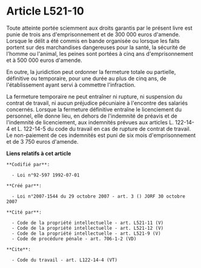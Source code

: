 # Article L521-10

Toute atteinte portée sciemment aux droits garantis par le présent livre est punie de trois ans d'emprisonnement et de 300
000 euros d'amende. Lorsque le délit a été commis en bande organisée ou lorsque les faits portent sur des marchandises
dangereuses pour la santé, la sécurité de l'homme ou l'animal, les peines sont portées à cinq ans d'emprisonnement et à 500
000 euros d'amende. 

En outre, la juridiction peut ordonner la fermeture totale ou partielle, définitive ou temporaire, pour une durée au plus de
cinq ans, de l'établissement ayant servi à commettre l'infraction. 

La fermeture temporaire ne peut entraîner ni rupture, ni suspension du contrat de travail, ni aucun préjudice pécuniaire à
l'encontre des salariés concernés. Lorsque la fermeture définitive entraîne le licenciement du personnel, elle donne lieu, en
dehors de l'indemnité de préavis et de l'indemnité de licenciement, aux indemnités prévues aux articles L. 122-14-4 et L.
122-14-5 du code du travail en cas de rupture de contrat de travail. Le non-paiement de ces indemnités est puni de six mois
d'emprisonnement et de 3 750 euros d'amende.

**Liens relatifs à cet article**

	**Codifié par**:

	  - Loi n°92-597 1992-07-01

	**Créé par**:

	  - Loi n°2007-1544 du 29 octobre 2007 - art. 3 () JORF 30 octobre 2007

	**Cité par**:

	  - Code de la propriété intellectuelle - art. L521-11 (V)
	  - Code de la propriété intellectuelle - art. L521-12 (V)
	  - Code de la propriété intellectuelle - art. L521-9 (V)
	  - Code de procédure pénale - art. 706-1-2 (VD)

	**Cite**:

	  - Code du travail - art. L122-14-4 (VT)
